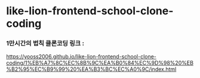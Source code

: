 # like-lion-frontend-school-clone-coding

### 1만시간의 법칙 클론코딩 링크 :
https://yooss2006.github.io/like-lion-frontend-school-clone-coding/1%EB%A7%8C%EC%8B%9C%EA%B0%84%EC%9D%98%20%EB%B2%95%EC%B9%99%20%EA%B3%BC%EC%A0%9C/index.html

